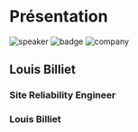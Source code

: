 <!-- .slide: class="speaker-slide" -->

# Présentation

![speaker](./assets/images/lb.png)
![badge](./assets/images/Terraform-Associate-Badge-transp.png)
![company](./assets/images/logo-SFEIR-blanc.png)

## Louis Billiet

### Site Reliability Engineer
<!-- .element: class="icon-rule icon-first" -->

### Louis Billiet
<!-- .element: class="icon-phone icon-second" -->
